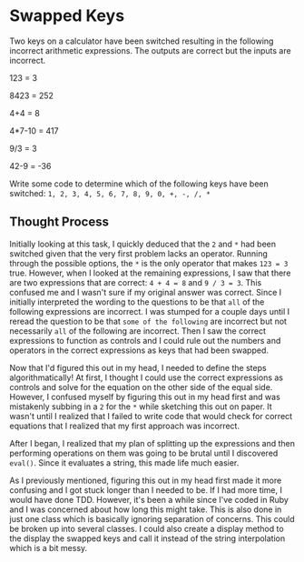 # Swapped Keys

Two keys on a calculator have been switched resulting in the following incorrect arithmetic expressions. The outputs are correct but the inputs are incorrect.

123    = 3

8423   = 252

4+4    = 8

4*7-10 = 417

9/3    = 3

42-9   = -36

Write some code to determine which of the following keys have been switched:
`1, 2, 3, 4, 5, 6, 7, 8, 9, 0, +, -, /, *`

## Thought Process

Initially looking at this task, I quickly deduced that the `2` and `*` had been switched given that the very first problem lacks an operator. Running through the possible options,
the `*` is the only operator that makes `123 = 3` true. However, when I looked at the remaining expressions, I saw that there are two expressions that are correct: `4 + 4 = 8` and `9 / 3 = 3`. This confused me and I wasn't sure if my original answer was correct. Since I initially interpreted the wording to the questions to be that `all` of the following expressions are incorrect. I was stumped for a couple days until I reread the question to be that `some of the following` are incorrect but not necessarily `all` of the following are incorrect. Then I saw the correct expressions to function as controls and I could rule out the numbers and operators in the correct expressions as keys that had been swapped.

Now that I'd figured this out in my head, I needed to define the steps algorithmatically! At first, I thought I could use the correct expressions as controls and solve for the equation on the other side of the equal side. However, I confused myself by figuring this out in my head first and was mistakenly subbing in a `2` for the `*` while sketching this out on paper. It wasn't until I realized that I failed to write code that would check for correct equations that I realized that my first approach was incorrect.

After I began, I realized that my plan of splitting up the expressions and then performing operations on them was going to be brutal until I discovered `eval()`. Since it evaluates a string, this made life much easier.

As I previously mentioned, figuring this out in my head first made it more confusing and I got stuck longer than I needed to be. If I had more time, I would have done TDD. However, it's been a while since I've coded in Ruby and I was concerned about how long this might take. This is also done in just one class which is basically ignoring separation of concerns. This could be broken up into several classes. I could also create a display method to the display the swapped keys and call it instead of the string interpolation which is a bit messy.  
